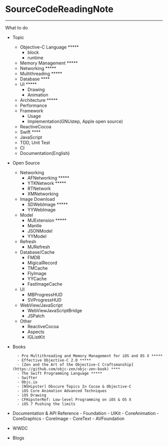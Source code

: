 # SourceCodeReadingNote

-------------

What to do

- Topic
    - Objective-C Language *****
        - block
        - runtime
    - Memory Management *****
    - Networking *****
    - Multithreading *****
    - Database ****
    - UI *****
        - Drawing
        - Animation
    - Architecture *****
    - Performance
    - Framework
        - Usage
        - Implementation(GNUstep, Apple open source)
    - ReactiveCocoa
    - Swift ****
    - JavaScript
    - TDD, Unit Test
    - CI
    - Documentation(English)

- Open Source
    - Networking
        - AFNetworking *****
        - YTKNetwork *****
        - RTNetwork
        - XMNetworking
    - Image Download
        - SDWebImage *****
        - YYWebImage
    - Model
        - MJExtension *****
        - Mantle
        - JSONModel
        - YYModel
    - Refresh
        - MJRefresh
    - Database/Cache
        - FMDB
        - MigicalRecord
        - TMCache
        - FlyImage
        - YYCache
        - FastImageCache
    - UI
        - MBProgressHUD
        - SVProgressHUD
    - WebView/JavaScript
        - WebViewJavaScriptBridge
        - JSPatch
    - Other
        - ReactiveCocoa
        - Aspects
        - IGListKit

- Books

        - Pro Multithreading and Memory Management for iOS and OS X *****
        - Effective Objective-C 2.0 *****
        - [Zen and the Art of the Objective-C Craftsmanship](https://github.com/objc-zen/objc-zen-book) ****
        - The Swift Programming Language *****
        - Swifter
        - Objc.io
        - [NSHipster] Obscure Topics In Cocoa & Objective-C
        - iOS Core Animation Advanced Techniques
        - iOS Drawing
        - CFHipsterRef: Low-level Programming on iOS & OS X
        - iOS 7 Pushing the limits

- Documentation & API Reference
        - Foundation
        - UIKit
        - CoreAnimation
        - CoreGraphics
        - CoreImage
        - CoreText
        - AVFoundation
        

- WWDC


- Blogs
